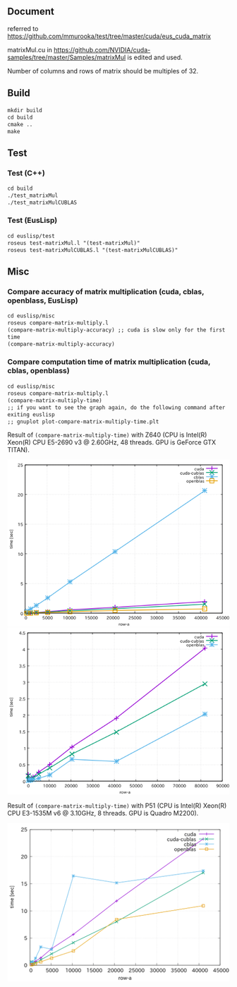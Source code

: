 ## Document
referred to https://github.com/mmurooka/test/tree/master/cuda/eus_cuda_matrix

matrixMul.cu in
https://github.com/NVIDIA/cuda-samples/tree/master/Samples/matrixMul
is edited and used.

Number of columns and rows of matrix should be multiples of 32.

## Build
```
mkdir build
cd build
cmake ..
make
```

## Test

### Test (C++)
```
cd build
./test_matrixMul
./test_matrixMulCUBLAS
```

### Test (EusLisp)
```
cd euslisp/test
roseus test-matrixMul.l "(test-matrixMul)"
roseus test-matrixMulCUBLAS.l "(test-matrixMulCUBLAS)"
```

## Misc

### Compare accuracy of matrix multiplication (cuda, cblas, openblass, EusLisp)
```
cd euslisp/misc
roseus compare-matrix-multiply.l
(compare-matrix-multiply-accuracy) ;; cuda is slow only for the first time
(compare-matrix-multiply-accuracy)
```

### Compare computation time of matrix multiplication (cuda, cblas, openblass)
```
cd euslisp/misc
roseus compare-matrix-multiply.l
(compare-matrix-multiply-time)
;; if you want to see the graph again, do the following command after exiting euslisp
;; gnuplot plot-compare-matrix-multiply-time.plt
```
Result of `(compare-matrix-multiply-time)` with Z640 (CPU is Intel(R) Xeon(R) CPU E5-2690 v3 @ 2.60GHz, 48 threads. GPU is GeForce GTX TITAN).

![euslisp/misc/plot-compare-matrix-multiply-time.png](euslisp/misc/plot-compare-matrix-multiply-time-Z640.png)
![euslisp/misc/plot-compare-matrix-multiply-time.png](euslisp/misc/plot-compare-matrix-multiply-time-Z640-2.png)

Result of `(compare-matrix-multiply-time)` with P51 (CPU is Intel(R) Xeon(R) CPU E3-1535M v6 @ 3.10GHz, 8 threads. GPU is Quadro M2200).

![euslisp/misc/plot-compare-matrix-multiply-time.png](euslisp/misc/plot-compare-matrix-multiply-time-P51.png)
